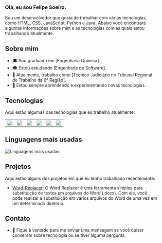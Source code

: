 ### Olá, eu sou Felipe Soeiro.

Sou um desenvolvedor que gosta de trabalhar com várias tecnologias, como HTML, CSS, JavaScript, Python e Java. Abaixo você encontrará algumas informações sobre mim e as tecnologias com as quais estou trabalhando atualmente.

## Sobre mim

- 🎓 Sou graduado em [Engenharia Química].
- 🎓 Estou estudando [Engenharia de Software].
- 💼 Atualmente, trabalho como [Técnico Judiciário no Tribunal Regional do Trabalho da 6ª Região].
- 🌱 Estou sempre aprendendo e experimentando novas tecnologias.

## Tecnologias

Aqui estão algumas das tecnologias que eu trabalho atualmente:

<table>
  <tr>
    <td align="center">
      <img src="https://img.shields.io/badge/-HTML-239120?style=flat-square&logo=HTML5&logoColor=white">
    </td>
    <td align="center">
      <img src="https://img.shields.io/badge/-CSS-1572B6?style=flat-square&logo=CSS3&logoColor=white">
    </td>
    <td align="center">
      <img src="https://img.shields.io/badge/-JavaScript-F7DF1E?style=flat-square&logo=JavaScript&logoColor=black">
    </td>
    <td align="center">
      <img src="https://img.shields.io/badge/-Python-3776AB?style=flat-square&logo=Python&logoColor=white">
    </td>
    <td align="center">
      <img src="https://img.shields.io/badge/-Java-007396?style=flat-square&logo=Java&logoColor=white">
    </td>
    <td align="center">
      <img src="https://img.shields.io/badge/-MATLAB-0076A8?style=flat-square&logo=MathWorks&logoColor=white">
    </td>
  </tr>
</table>

## Linguagens mais usadas

<img src="https://github-readme-stats.vercel.app/api/top-langs/?username=FelipeSoeiro&langs_count=10&theme=dark&layout=compact&hide_border=true&bg_color=0D1117&title_color=58A6FF&text_color=FFF" alt="Linguagens mais usadas" />

## Projetos

Aqui estão alguns dos projetos em que eu tenho trabalhado recentemente:

- [Word-Replacer](https://github.com/FelipeSoeiro/Word-replacer): O Word Replacer é uma ferramenta simples para substituição de textos em arquivos do Word (.docx). Com ele, você pode realizar a substituição em vários arquivos do Word de uma vez em um determinado diretório.

## Contato

- 💬 Fique à vontade para me enviar uma mensagem se você quiser conversar sobre tecnologia ou se tiver alguma pergunta.
